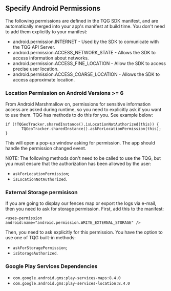 ## Specify Android Permissions

The following permissions are defined in the TQG SDK manifest, and are automatically merged into your app's manifest at build time. You don't need to add them explicitly to your manifest:

 - android.permission.INTERNET - Used by the SDK to comunicate with the TQG API Server.
 - android.permission.ACCESS_NETWORK_STATE - Allows the SDK to access information about networks.
 - android.permission.ACCESS_FINE_LOCATION - Allow the SDK to access precise user location.
 - android.permission.ACCESS_COARSE_LOCATION - Allows the SDK to access approximate location.


### Location Permission on Android Versions >= 6

From Android Marshmallow on, permissions for sensitive information access are asked during runtime, so you need to explicitly ask if you want to use them. TQG has methods to do this for you. See example below:

 ```
 if (!TQGeoTracker.sharedInstance().isLocationNotAuthorized(this)) {
        TQGeoTracker.sharedInstance().askForLocationPermission(this);
 }
 ```

This will open a pop-up window asking for permission. The app should handle the permission changed event.

NOTE: The following methods don't need to be called to use the TQG, but you must ensure that the authorization has been allowed by the user:

- `askForLocationPermission`;
- `isLocationNotAuthorized`.

### External Storage permisison

If you are going to display our fences map or export the logs via e-mail, then you need to ask for storage permission. First, add this to the manifest:

```
<uses-permission android:name="android.permission.WRITE_EXTERNAL_STORAGE" />
```

Then, you need to ask explicitly for this permission. You have the option to use one of TQG built-in methods:

- `askForStoragePermission`;
- `isStorageAuthorized`.

### Google Play Services Dependencies

- ```com.google.android.gms:play-services-maps:8.4.0```
- ```com.google.android.gms:play-services-location:8.4.0```
